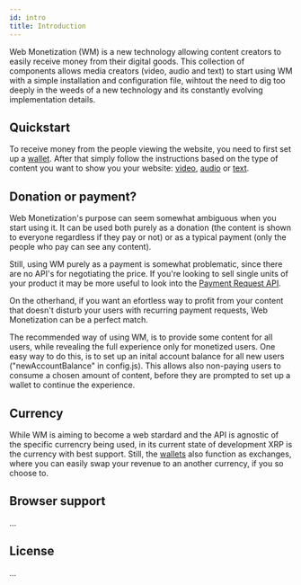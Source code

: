 ```yaml
---
id: intro
title: Introduction
---
```


Web Monetization (WM) is a new technology allowing content creators to easily receive money from their digital goods. This collection of components allows media creators (video, audio and text) to start using WM with a simple installation and configuration file, wihtout the need to dig too deeply in the weeds of a new technology and its constantly evolving implementation details.

## Quickstart

To receive money from the people viewing the website, you need to first set up a [wallet](/docs/wallet). After that simply follow the instructions based on the type of content you want to show you your website: [video](/docs/video-example), [audio](/docs/audio-example) or [text](/docs/text-example).

##  Donation or payment?

Web Monetization's purpose can seem somewhat ambiguous when you start using it. It can be used both purely as a donation (the content is shown to everyone regardless if they pay or not) or as a typical payment (only the people who pay can see any content).

Still, using WM purely as a payment is somewhat problematic, since there are no API's for negotiating the price. If you're looking to sell single units of your product it may be more useful to look into the [Payment Request API](https://developer.mozilla.org/en-US/docs/Web/API/Payment_Request_API).

On the otherhand, if you want an efortless way to profit from your content that doesn't disturb your users with recurring payment requests, Web Monetization can be a perfect match.

The recommended way of using WM, is to provide some content for all users, while revealing the full experience only for monetized users. One easy way to do this, is to set up an inital account balance for all new users ("newAccountBalance" in config.js). This allows also non-paying users to consume a chosen amount of content, before they are prompted to set up a wallet to continue the experience.

## Currency

While WM is aiming to become a web stardard and the API is agnostic of the specific currencry being used, in its current state of development XRP is the currency with best support. Still, the [wallets](/docs/wallet) also function as exchanges, where you can easily swap your revenue to an another currency, if you so choose to.

## Browser support

...


## License

...